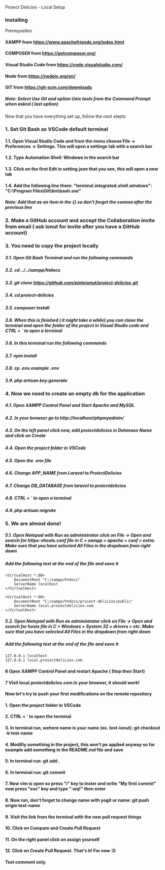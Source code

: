 Proiect Delicios - Local Setup
### Installing

Prerequisites
#### XAMPP from https://www.apachefriends.org/index.html
#### COMPOSER from https://getcomposer.org/
#### Visual Studio Code from https://code.visualstudio.com/
#### Node from https://nodejs.org/en/
#### GIT from https://git-scm.com/downloads
##### Note: Select Use Git and option Unix tools from the Command Prompt when asked ( last option)

Now that you have everything set up, follow the next stepts  
### 1. Set Git Bash as VSCode default terminal
#### 1.1. Open Visual Studio Code and from the menu choose File -> Preferences -> Settings. This will open a settings tab with a search bar  
#### 1.2. Type Automation Shell: Windows in the search bar  
#### 1.3. Click on the first Edit in setting.json that you see, this will open a new tab  
#### 1.4. Add the following line there: "terminal.integrated.shell.windows": "C:\\Program Files\\Git\\bin\\bash.exe"  
##### Note: Add that as an item in the {} so don't forget the comma after the previous line  

### 2. Make a GitHub account and accept the Collaboration invite from email ( ask Ionut for invite after you have a GitHub account)

### 3. You need to copy the project locally
##### 3.1. Open Git Bash Terminal and run the following commands
##### 3.2. cd ../../xampp/htdocs
##### 3.3. git clone https://github.com/pinteionut/proiect-delicios.git
##### 3.4. cd proiect-delicios
##### 3.5. composer install
##### 3.6. When this is finished ( it might take a while) you can close the terminal and open the folder of the project in Visual Studio code and CTRL + ` to open a terminal
##### 3.6. In this terminal run the following commands
##### 3.7. npm install
##### 3.8. cp .env.example .env
##### 3.9. php artisan key:generate

### 4. Now we need to create an empty db for the application
##### 4.1. Open XAMPP Control Panel and Start Apache and MySQL
##### 4.2. In your browser go to http://localhost/phpmyadmin/
##### 4.3. On the left panel click new, add proiectdelicios in Datanase Name and click on Create
##### 4.4. Open the project folder in VSCode
##### 4.5. Open the .env file
##### 4.6. Change APP_NAME from Laravel to ProiectDelicios
##### 4.7. Change DB_DATABASE from laravel to proiectdelicios
##### 4.8. CTRL + ` to open a terminal
##### 4.9. php artisan migrate

### 5. We are almost done!
##### 5.1. Open Notepad with Run as administrator click on File -> Open and search for https-vhosts.conf file in C > xampp > apache > conf > extra. Make sure that you have selected All Files in the dropdown from right down
##### Add the following text at the end of the file and save it

````
<VirtualHost *:80>  
    DocumentRoot "C:/xampp/htdocs"  
    ServerName localhost  
</VirtualHost>  

<VirtualHost *:80>  
    DocumentRoot "C:/xampp/htdocs/proiect-delicios/public"  
    ServerName local.proiectdelicios.com  
</VirtualHost>  
````

##### 5.2. Open Notepad with Run as administrator click on File -> Open and search for hosts file in C > Windows > System 32 > drivers > etc. Make sure that you have selected All Files in the dropdown from right down
##### Add the following text at the end of the file and save it

````
127.0.0.1 localhost
127.0.0.1 local.proiectdelicios.com
````

#### 6 Open XAMPP Control Panel and restart Apache ( Stop then Start)

#### 7 Visit local.proiectdelicios.com in your browser, it should work!

#### Now let's try to push your first modifications on the remote repository
#### 1. Open the project folder in VSCode
#### 2. CTRL + ` to open the terminal
#### 3. In terminal run, wehere name is your name (ex. test-ionut): git checkout -b test-name
#### 4. Modifiy something in the project, this won't pe applied anyway so for example add something in the README.md file and save
#### 5. In terminal run: git add .
#### 6. In terminal run: git commit
#### 7. Now vim is open so press "i" key to inster and write "My first commit" now press "esc" key and type ":wq!" then enter
#### 8. Now run, don't forget to change name with yogit ur name: git push origin test-name
#### 9. Visit the link from the terminal with the new pull request things
#### 10. Click on Compare and Create Pull Request
#### 11. On the right panel click on assign yourself
#### 12. Click on Create Pull Request. That's it! For now :D


#### Test comment only.